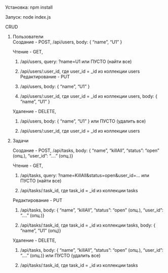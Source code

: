 Установка: npm install

Запуск: node index.js

CRUD

1.  Пользователи  
    Создание - POST, /api/users, body: { “name”, “U1” }

    Чтение - GET,

    1.  /api/users, query: ?name=U1 или ПУСТО (найти все)  
        

    2.  /api/users/:user\_id, где user\_id = \_id из коллекции users  
        Редактирование - PUT  
        

    3.  /api/users, body: { “name”, “U1” }  
        

    4.  /api/users/:user\_id, где user\_id = \_id из коллекции users, body: {
        “name”, “U1” }

    Удаление - DELETE,

    1.  /api/users, body: { “name”, “U1” } или ПУСТО (удалить все)  
        

    2.  /api/users/:user\_id, где user\_id = \_id из коллекции users

2.  Задачи

    Создание - POST, /api/tasks, body: { “name”, “killAll”, “status”: “open”
    (опц.), “user\_id”: “....” (опц.)}

    Чтение - GET,

    1.  /api/tasks, query: ?name=KillAll&status=open&user\_id=... или ПУСТО
        (найти все)  
        

    2.  /api/tasks/:task\_id, где task\_id = \_id из коллекции tasks

    Редактирование - PUT

    1.  /api/tasks, body: { “name”, “killAll”, “status”: “open” (опц.),
        “user\_id”: “....” (опц.)}  
        

    2.  /api/tasks/:task\_id, где task\_id = \_id из коллекции tasks, body: {
        “name”, “U1” (опц)}

    Удаление - DELETE,

    1.  /api/tasks, body: { “name”, “killAll”, “status”: “open” (опц.),
        “user\_id”: “....” (опц.)} или ПУСТО (удалить все)  
        

    2.  /api/tasks/:task\_id, где task\_id = \_id из коллекции tasks
